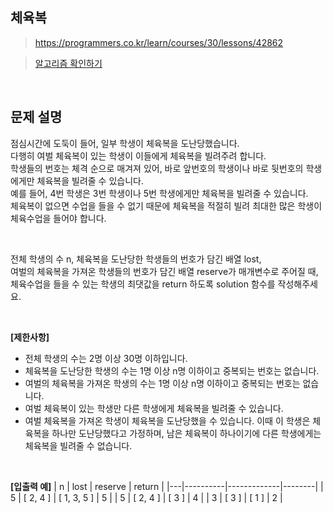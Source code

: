 ## 체육복
> https://programmers.co.kr/learn/courses/30/lessons/42862

> [알고리즘 확인하기](https://github.com/whistleJs/Javascript_algorithm/blob/master/Level1/%EC%B2%B4%EC%9C%A1%EB%B3%B5/index.js)

<br>

## 문제 설명

점심시간에 도둑이 들어, 일부 학생이 체육복을 도난당했습니다.  
다행히 여벌 체육복이 있는 학생이 이들에게 체육복을 빌려주려 합니다.  
학생들의 번호는 체격 순으로 매겨져 있어, 바로 앞번호의 학생이나 바로 뒷번호의 학생에게만 체육복을 빌려줄 수 있습니다.  
예를 들어, 4번 학생은 3번 학생이나 5번 학생에게만 체육복을 빌려줄 수 있습니다.  
체육복이 없으면 수업을 들을 수 없기 때문에 체육복을 적절히 빌려 최대한 많은 학생이 체육수업을 들어야 합니다.

<br>

전체 학생의 수 n, 체육복을 도난당한 학생들의 번호가 담긴 배열 lost,  
여벌의 체육복을 가져온 학생들의 번호가 담긴 배열 reserve가 매개변수로 주어질 때,  
체육수업을 들을 수 있는 학생의 최댓값을 return 하도록 solution 함수를 작성해주세요.

<br>

**[제한사항]**
* 전체 학생의 수는 2명 이상 30명 이하입니다.
* 체육복을 도난당한 학생의 수는 1명 이상 n명 이하이고 중복되는 번호는 없습니다.
* 여벌의 체육복을 가져온 학생의 수는 1명 이상 n명 이하이고 중복되는 번호는 없습니다.
* 여벌 체육복이 있는 학생만 다른 학생에게 체육복을 빌려줄 수 있습니다.
* 여벌 체육복을 가져온 학생이 체육복을 도난당했을 수 있습니다. 이때 이 학생은 체육복을 하나만 도난당했다고 가정하며, 남은 체육복이 하나이기에 다른 학생에게는 체육복을 빌려줄 수 없습니다.

<br>

**[입출력 예]**
| n | lost     | reserve     | return |
|---|----------|-------------|--------|
| 5 | [ 2, 4 ] | [ 1, 3, 5 ] | 5      |
| 5 | [ 2, 4 ] | [ 3 ]       | 4      |
| 3 | [ 3 ]    | [ 1 ]       | 2      |